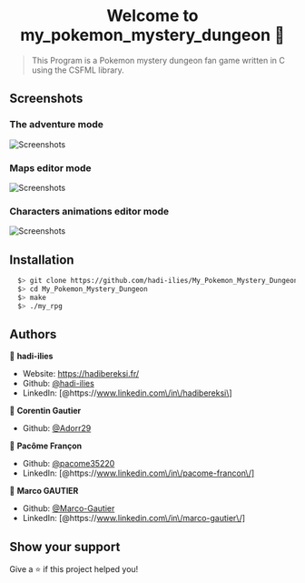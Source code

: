 <h1 align="center">Welcome to my_pokemon_mystery_dungeon 👋</h1>
<p>
</p>

> This Program is a Pokemon mystery dungeon fan game written in C using the CSFML library.

## Screenshots
  ### The adventure mode
   ![Screenshots](https://i.imgur.com/NhlSNoQ.png)
  ### Maps editor mode
   ![Screenshots](https://i.imgur.com/Za3hgZT.png)
  ### Characters animations editor mode
   ![Screenshots](https://i.imgur.com/dah1sTa.png)

## Installation
```sh
  $> git clone https://github.com/hadi-ilies/My_Pokemon_Mystery_Dungeon.git
  $> cd My_Pokemon_Mystery_Dungeon
  $> make
  $> ./my_rpg
 ```
 
 ## Authors

👤 **hadi-ilies**

* Website: https://hadibereksi.fr/
* Github: [@hadi-ilies](https://github.com/hadi-ilies)
* LinkedIn: [@https:\/\/www.linkedin.com\/in\/hadibereksi\]

👤 **Corentin Gautier**

* Github: [@Adorr29](https://github.com/Adorr29)

👤 **Pacôme Françon**

* Github: [@pacome35220](https://github.com/pacome35220)
* LinkedIn: [@https:\/\/www.linkedin.com\/in\/pacome-francon\/]

👤 **Marco GAUTIER**

* Github: [@Marco-Gautier](https://github.com/Marco-Gautier)
* LinkedIn: [@https:\/\/www.linkedin.com\/in\/marco-gautier\/]

## Show your support

Give a ⭐️ if this project helped you!


